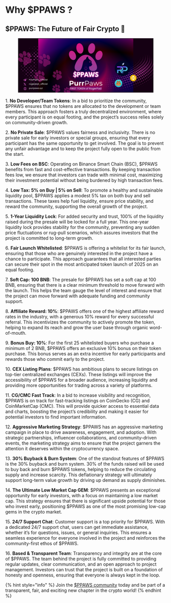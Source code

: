 # Why $PPAWS ?

## **$PPAWS: The Future of Fair Crypto** 🚀

<figure><img src="../../../../.gitbook/assets/git (640 x 360 px) (900 x 300 px) (1).png" alt=""><figcaption></figcaption></figure>

1\.     **No Developer/Team Tokens**: In a bid to prioritize the community, $PPAWS ensures that no tokens are allocated to the development or team members. This approach fosters a truly decentralized environment, where every participant is on equal footing, and the project’s success relies solely on community-driven growth.

2\.     **No Private Sale**: $PPAWS values fairness and inclusivity. There is no private sale for early investors or special groups, ensuring that every participant has the same opportunity to get involved. The goal is to prevent any unfair advantage and to keep the project fully open to the public from the start.

3\.     **Low Fees on BSC**: Operating on Binance Smart Chain (BSC), $PPAWS benefits from fast and cost-effective transactions. By keeping transaction fees low, we ensure that investors can trade with minimal cost, maximizing their investment potential without being burdened by high transaction fees.

4\.     **Low Tax: 5% on Buy | 5% on Sell**: To promote a healthy and sustainable liquidity pool, $PPAWS applies a modest 5% tax on both buy and sell transactions. These taxes help fuel liquidity, ensure price stability, and reward the community, supporting the overall growth of the project.

5\.     **1-Year Liquidity Lock**: For added security and trust, 100% of the liquidity raised during the presale will be locked for a full year. This one-year liquidity lock provides stability for the community, preventing any sudden price fluctuations or rug-pull scenarios, which assures investors that the project is committed to long-term growth.

6\.     **Fair Launch Whitelisted**: $PPAWS is offering a whitelist for its fair launch, ensuring that those who are genuinely interested in the project have a chance to participate. This approach guarantees that all interested parties can secure their spot in the most anticipated token launch of 2025 on an equal footing.

7\.     **Soft Cap: 100 BNB**: The presale for $PPAWS has set a soft cap at 100 BNB, ensuring that there is a clear minimum threshold to move forward with the launch. This helps the team gauge the level of interest and ensure that the project can move forward with adequate funding and community support.

8\.     **Affiliate Reward: 10%**: $PPAWS offers one of the highest affiliate reward rates in the industry, with a generous 10% reward for every successful referral. This incentivizes the community to actively promote the token, helping to expand its reach and grow the user base through organic word-of-mouth.

9\.     **Bonus Buy: 10%**: For the first 25 whitelisted buyers who purchase a minimum of 2 BNB, $PPAWS offers an exclusive 10% bonus on their token purchase. This bonus serves as an extra incentive for early participants and rewards those who commit early to the project.

10\.  **CEX Listing Plans**: $PPAWS has ambitious plans to secure listings on top-tier centralized exchanges (CEXs). These listings will improve the accessibility of $PPAWS for a broader audience, increasing liquidity and providing more opportunities for trading across a variety of platforms.

11\.  **CG/CMC Fast Track**: In a bid to increase visibility and recognition, $PPAWS is on track for fast-tracking listings on CoinGecko (CG) and CoinMarketCap (CMC). This will provide quicker access to essential data and charts, boosting the project’s credibility and making it easier for potential investors to find important information.

12\.  **Aggressive Marketing Strategy**: $PPAWS has an aggressive marketing campaign in place to drive awareness, engagement, and adoption. With strategic partnerships, influencer collaborations, and community-driven events, the marketing strategy aims to ensure that the project garners the attention it deserves within the cryptocurrency space.

13\.  **30% Buyback & Burn System**: One of the standout features of $PPAWS is the 30% buyback and burn system. 30% of the funds raised will be used to buy back and burn $PPAWS tokens, helping to reduce the circulating supply and increase scarcity. This deflationary strategy will ultimately support long-term value growth by driving up demand as supply diminishes.

14\.  **The Ultimate Low Market Cap GEM**: $PPAWS presents an exceptional opportunity for early investors, with a focus on maintaining a low market cap. This strategy ensures that there is significant upside potential for those who invest early, positioning $PPAWS as one of the most promising low-cap gems in the crypto market.

15\.  **24/7 Support Chat**: Customer support is a top priority for $PPAWS. With a dedicated 24/7 support chat, users can get immediate assistance, whether it’s for questions, issues, or general inquiries. This ensures a seamless experience for everyone involved in the project and reinforces the community-first ethos of $PPAWS.

16\.  **Based & Transparent Team**: Transparency and integrity are at the core of $PPAWS. The team behind the project is fully committed to providing regular updates, clear communication, and an open approach to project management. Investors can trust that the project is built on a foundation of honesty and openness, ensuring that everyone is always kept in the loop.



{% hint style="info" %}
Join the [$PPAWS community](https://t.me/purrpaws_official) today and be part of a transparent, fair, and exciting new chapter in the crypto world!&#x20;
{% endhint %}
